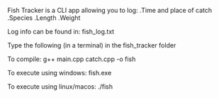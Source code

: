 Fish Tracker is a CLI app allowing you to log:
.Time and place of catch
.Species
.Length
.Weight

Log info can be found in: fish_log.txt

Type the following (in a terminal) in the fish_tracker folder

To compile:
  g++ main.cpp catch.cpp -o fish

To execute using windows:
  fish.exe

To execute using linux/macos:
  ./fish
